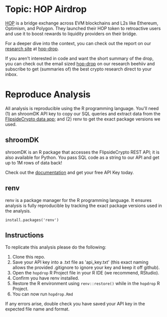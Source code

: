# Topic: HOP Airdrop

[HOP](https://hop.exchange/) is a bridge exchange across EVM blockchains and L2s like Ethereum, Optimism, and Polygon. They launched their HOP token to retroactive users and use it to boost rewards to liquidity providers on their bridge.

For a deeper dive into the context, you can check out the report on our [research site](https://science.flipsidecrypto.xyz/research/) at [hop-drop](https://science.flipsidecrypto.xyz/hopdrop/).

If you aren't interested in code and want the short summary of the drop, you can check out the email sized [hop-drop](https://flipsidecrypto.beehiiv.com/p/hop-drop) on our research beehiiv and subscribe to get (summaries of) the best crypto research direct to your inbox.

# Reproduce Analysis

All analysis is reproducible using the R programming language. You'll need (1) an shroomDK API key to copy our SQL queries and extract data from the [FlipsideCrypto data app](https://next.flipsidecrypto.xyz/); and (2) renv to get the exact package versions we used.

## shroomDK

shroomDK is an R package that accesses the FlipsideCrypto REST API; it is also available for Python. You pass SQL code as a string to our API and get up to 1M rows of data back!

Check out the [documentation](https://docs.flipsidecrypto.com/shroomdk-sdk/get-started) and get your free API Key today.

## renv

renv is a package manager for the R programming language. It ensures analysis is fully reproducible by tracking the exact package versions used in the analysis.

`install.packages('renv')`

## Instructions

To replicate this analysis please do the following:

1.  Clone this repo.
2.  Save your API key into a .txt file as 'api_key.txt' (this exact naming allows the provided .gitignore to ignore your key and keep it off github).
3.  Open the `hopdrop` R Project file in your R IDE (we recommend, RStudio).
4.  Confirm you have renv installed.
5.  Restore the R environment using `renv::restore()` while in the `hopdrop` R Project.
6.  You can now run `hopdrop.Rmd`

If any errors arise, double check you have saved your API key in the expected file name and format.
